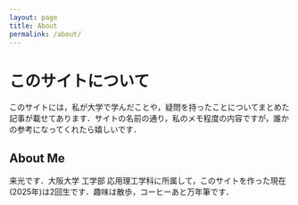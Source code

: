 ```yaml
---
layout: page
title: About
permalink: /about/
---
```


# このサイトについて
このサイトには，私が大学で学んだことや，疑問を持ったことについてまとめた記事が載せてあります．サイトの名前の通り，私のメモ程度の内容ですが，誰かの参考になってくれたら嬉しいです．

## About Me
来光です．大阪大学 工学部 応用理工学科に所属して，このサイトを作った現在(2025年)は2回生です．趣味は散歩，コーヒーあと万年筆です．